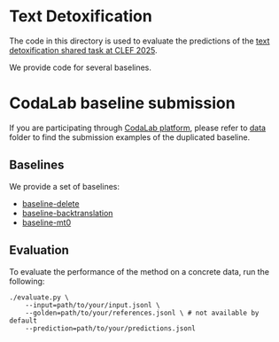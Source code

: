 # Text Detoxification

The code in this directory is used to evaluate the predictions of the [text detoxification shared task at CLEF 2025](https://pan.webis.de/clef25/pan25-web/text-detoxification.html).

We provide code for several baselines.

# CodaLab baseline submission

If you are participating through [CodaLab platform](https://codalab.lisn.upsaclay.fr/competitions/22396), please refer to [data](sample_submissions/) folder to find the submission examples of the duplicated baseline.

## Baselines

We provide a set of baselines:

- [baseline-delete](baselines/baseline_delete/)
- [baseline-backtranslation](baselines/baseline_backtranslation/)
- [baseline-mt0](baselines/baseline_mt0/)

## Evaluation

To evaluate the performance of the method on a concrete data, run the following:

```shell
./evaluate.py \
	--input=path/to/your/input.jsonl \
	--golden=path/to/your/references.jsonl \ # not available by default
	--prediction=path/to/your/predictions.jsonl
```
